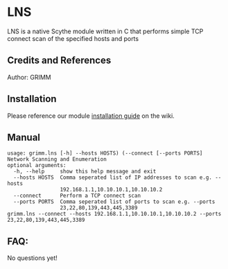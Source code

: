 # LNS

LNS is a native Scythe module written in C that performs simple TCP connect scan of the specified hosts and ports

## Credits and References

Author: GRIMM

## Installation

Please reference our module [installation guide](https://github.com/scythe-io/community-modules/wiki) on the wiki.

##  Manual

```
usage: grimm.lns [-h] --hosts HOSTS) (--connect [--ports PORTS]
Network Scanning and Enumeration
optional arguments:
  -h, --help     show this help message and exit
  --hosts HOSTS  Comma seperated list of IP addresses to scan e.g. --hosts
                 192.168.1.1,10.10.10.1,10.10.10.2
  --connect      Perform a TCP connect scan
  --ports PORTS  Comma seperated list of ports to scan e.g. --ports
                 23,22,80,139,443,445,3389
grimm.lns --connect --hosts 192.168.1.1,10.10.10.1,10.10.10.2 --ports
23,22,80,139,443,445,3389
```

## FAQ:

No questions yet!

